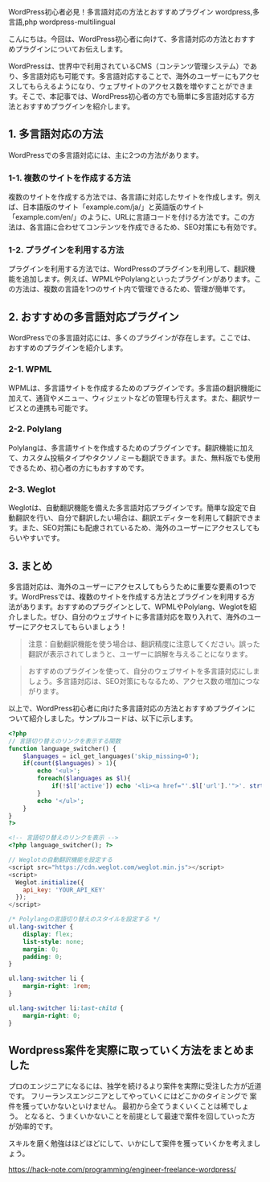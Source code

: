 WordPress初心者必見！多言語対応の方法とおすすめプラグイン
wordpress,多言語,php
wordpress-multilingual

こんにちは。今回は、WordPress初心者に向けて、多言語対応の方法とおすすめプラグインについてお伝えします。

WordPressは、世界中で利用されているCMS（コンテンツ管理システム）であり、多言語対応も可能です。多言語対応することで、海外のユーザーにもアクセスしてもらえるようになり、ウェブサイトのアクセス数を増やすことができます。そこで、本記事では、WordPress初心者の方でも簡単に多言語対応する方法とおすすめプラグインを紹介します。

## 1. 多言語対応の方法

WordPressでの多言語対応には、主に2つの方法があります。

### 1-1. 複数のサイトを作成する方法

複数のサイトを作成する方法では、各言語に対応したサイトを作成します。例えば、日本語版のサイト「example.com/ja/」と英語版のサイト「example.com/en/」のように、URLに言語コードを付ける方法です。この方法は、各言語に合わせてコンテンツを作成できるため、SEO対策にも有効です。

### 1-2. プラグインを利用する方法

プラグインを利用する方法では、WordPressのプラグインを利用して、翻訳機能を追加します。例えば、WPMLやPolylangといったプラグインがあります。この方法は、複数の言語を1つのサイト内で管理できるため、管理が簡単です。

## 2. おすすめの多言語対応プラグイン

WordPressでの多言語対応には、多くのプラグインが存在します。ここでは、おすすめのプラグインを紹介します。

### 2-1. WPML

WPMLは、多言語サイトを作成するためのプラグインです。多言語の翻訳機能に加えて、通貨やメニュー、ウィジェットなどの管理も行えます。また、翻訳サービスとの連携も可能です。

### 2-2. Polylang

Polylangは、多言語サイトを作成するためのプラグインです。翻訳機能に加えて、カスタム投稿タイプやタクソノミーも翻訳できます。また、無料版でも使用できるため、初心者の方にもおすすめです。

### 2-3. Weglot

Weglotは、自動翻訳機能を備えた多言語対応プラグインです。簡単な設定で自動翻訳を行い、自分で翻訳したい場合は、翻訳エディターを利用して翻訳できます。また、SEO対策にも配慮されているため、海外のユーザーにアクセスしてもらいやすいです。

## 3. まとめ

多言語対応は、海外のユーザーにアクセスしてもらうために重要な要素の1つです。WordPressでは、複数のサイトを作成する方法とプラグインを利用する方法があります。おすすめのプラグインとして、WPMLやPolylang、Weglotを紹介しました。ぜひ、自分のウェブサイトに多言語対応を取り入れて、海外のユーザーにアクセスしてもらいましょう！

>注意：自動翻訳機能を使う場合は、翻訳精度に注意してください。誤った翻訳が表示されてしまうと、ユーザーに誤解を与えることになります。

>おすすめのプラグインを使って、自分のウェブサイトを多言語対応にしましょう。多言語対応は、SEO対策にもなるため、アクセス数の増加につながります。

以上で、WordPress初心者に向けた多言語対応の方法とおすすめプラグインについて紹介しました。サンプルコードは、以下に示します。

```php
<?php
// 言語切り替えのリンクを表示する関数
function language_switcher() {
    $languages = icl_get_languages('skip_missing=0');
    if(count($languages) > 1){
        echo '<ul>';
        foreach($languages as $l){
            if(!$l['active']) echo '<li><a href="'.$l['url'].'">'. strtoupper($l['language_code']) .'</a></li>';
        }
        echo '</ul>';
    }
}
?>
```

```html
<!-- 言語切り替えのリンクを表示 -->
<?php language_switcher(); ?>
```

```javascript
// Weglotの自動翻訳機能を設定する
<script src="https://cdn.weglot.com/weglot.min.js"></script>
<script>
  Weglot.initialize({
    api_key: 'YOUR_API_KEY'
  });
</script>
```

```css
/* Polylangの言語切り替えのスタイルを設定する */
ul.lang-switcher {
    display: flex;
    list-style: none;
    margin: 0;
    padding: 0;
}

ul.lang-switcher li {
    margin-right: 1rem;
}

ul.lang-switcher li:last-child {
    margin-right: 0;
}
```

## Wordpress案件を実際に取っていく方法をまとめました
プロのエンジニアになるには、独学を続けるより案件を実際に受注した方が近道です。
フリーランスエンジニアとしてやっていくにはどこかのタイミングで
案件を獲っていかないといけません。
最初から全てうまくいくことは稀でしょう。
となると、うまくいかないことを前提として最速で案件を回していった方が効率的です。

スキルを磨く勉強はほどほどにして、いかにして案件を獲っていくかを考えましょう。

https://hack-note.com/programming/engineer-freelance-wordpress/

